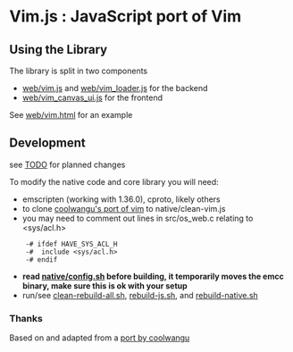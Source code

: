 

# Vim.js : JavaScript port of Vim

## Using the Library

The library is split in two components
- [web/vim.js](web/vim.js) and [web/vim_loader.js](web/vim_loader.js) for the backend
- [web/vim_canvas_ui.js](web/vim_canvas_ui.js) for the frontend

See [web/vim.html](web/vim.html) for an example

## Development

see [TODO](/TODO) for planned changes

To modify the native code and core library you will need:
- emscripten (working with 1.36.0), cproto, likely others
- to clone [coolwangu's port of vim](https://github.com/coolwanglu/vim.js/) to native/clean-vim.js
- you may need to comment out lines in src/os_web.c relating to <sys/acl.h>
```
    -# ifdef HAVE_SYS_ACL_H
    -#  include <sys/acl.h>
    -# endif
```
- **read [native/config.sh](native/config.sh) before building, it temporarily moves the emcc binary, make sure this is ok with your setup**
- run/see [clean-rebuild-all.sh](/clean-rebuild-all.sh), [rebuild-js.sh](rebuild-js.sh), and [rebuild-native.sh](rebuild-native.sh)


### Thanks

Based on and adapted from a [port by coolwangu](https://github.com/coolwanglu/vim.js/)

